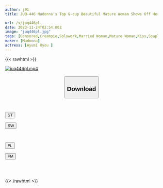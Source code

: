 ```yaml
---
author: j91
title: JUQ-446 Madonna's Top G-cup Beautiful Mature Woman Shows Off Her Soap Play! ! Two People Who Are Perfectly Compatible Both Physically And Mentally. Intense Kissing Soap Where 'feelings' And 'lips' Overlap Ryo Aiyumi

url: /v/juq446pl
date: 2023-11-24T02:54:00Z
image: "juq446pl.jpg"
tags: [Censored,Creampie,Solowork,Married Woman,Mature Woman,Kiss,Soapland	 ]
maker: [Madonna]
actress: [Ayumi Ryou ]
---
```



{{< rawhtml >}}

<div class="video" data-videoid="Xwx3Qm3qbXIDM2R">
    <a href="javascript:;">
        <img src="/v/juq446pl/juq446pl.jpg" width="WIDTH" height="HEIGHT" alt="juq446pl.mp4" loading="lazy">
    </a>
</div>

<script type="text/javascript" src="https://j91.asia/asset/on-demand-st.js"></script>

<br>
  <link rel="stylesheet" href="https://j91.asia/asset/bs5.css">
  
  <center>
  <button class="btn btn-primary" type="button" data-bs-toggle="collapse" data-bs-target=".multi-collapse" aria-expanded="false" aria-controls="multiCollapseExample1 multiCollapseExample2"><h2>Download</h2></button></center>
</p>
<div class="row">
  <div class="col">
    <div class="collapse multi-collapse" id="multiCollapseExample1">
      <div class="card card-body">
	      	      <br>
<div class="buttons">  
<p><a href="https://streamtape.to/v/Xwx3Qm3qbXIDM2R" target="_blank"><button class="btn-hover color-3"><i class="fa fa-download"></i> ST</button></a></p>
<p><a href="https://flaswish.com/w7d7wbrcqxcz" target="_blank"><button class="btn-hover color-2"><i class="fa fa-download"></i> SW</button></a></p></div>
    </div>
  </div>
</div>
  <div class="col">
    <div class="collapse multi-collapse" id="multiCollapseExample2">
      <div class="card card-body">
	      <br>
<div class="buttons">
<p><a href="javascript:;" target="_blank"><button class="btn-hover color-9"><i class="fa fa-download"></i> FL</button></a></p>
<p><a href="javascript:;" target="_blank"><button class="btn-hover color-8"><i class="fa fa-download"></i> FM</button></a></p></div>
<br><br>
      </div>
    </div>
  </div>
</div>

{{< /rawhtml >}}
